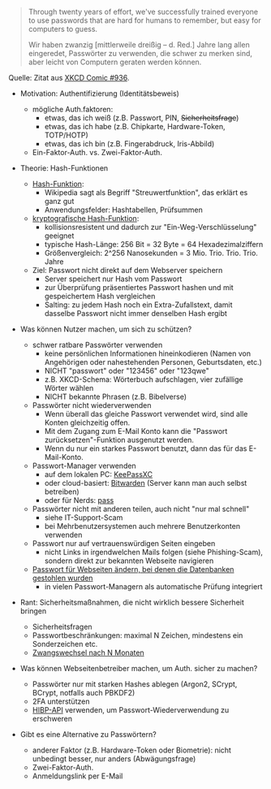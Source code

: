 > Through twenty years of effort, we've successfully trained everyone to use passwords that are hard for humans to remember, but easy for computers to guess.
>
> Wir haben zwanzig \[mittlerweile dreißig &ndash; d. Red.\] Jahre lang allen eingeredet, Passwörter zu verwenden, die schwer zu merken sind, aber leicht von Computern geraten werden können.

Quelle: Zitat aus [XKCD Comic #936](https://xkcd.com/936/).

* Motivation: Authentifizierung (Identitätsbeweis)
    * mögliche Auth.faktoren:
        * etwas, das ich weiß (z.B. Passwort, PIN, ~~Sicherheitsfrage~~)
        * etwas, das ich habe (z.B. Chipkarte, Hardware-Token, TOTP/HOTP)
        * etwas, das ich bin (z.B. Fingerabdruck, Iris-Abbild)
    * Ein-Faktor-Auth. vs. Zwei-Faktor-Auth.

* Theorie: Hash-Funktionen
    * [Hash-Funktion](https://de.wikipedia.org/wiki/Hashfunktion ):
        * Wikipedia sagt als Begriff "Streuwertfunktion", das erklärt es ganz gut
        * Anwendungsfelder: Hashtabellen, Prüfsummen
    * [kryptografische Hash-Funktion](https://de.wikipedia.org/wiki/Kryptographische_Hashfunktion ):
        * kollisionsresistent und dadurch zur "Ein-Weg-Verschlüsselung" geeignet
        * typische Hash-Länge: 256 Bit = 32 Byte = 64 Hexadezimalziffern
        * Größenvergleich: 2^256 Nanosekunden = 3 Mio. Trio. Trio. Trio. Jahre
    * Ziel: Passwort nicht direkt auf dem Webserver speichern
        * Server speichert nur Hash vom Passwort
        * zur Überprüfung präsentiertes Passwort hashen und mit gespeichertem Hash vergleichen
        * Salting: zu jedem Hash noch ein Extra-Zufallstext, damit dasselbe Passwort nicht immer denselben Hash ergibt

* Was können Nutzer machen, um sich zu schützen?
    * schwer ratbare Passwörter verwenden
        * keine persönlichen Informationen hineinkodieren (Namen von Angehörigen oder nahestehenden Personen, Geburtsdaten, etc.)
        * NICHT "passwort" oder "123456" oder "123qwe"
        * z.B. XKCD-Schema: Wörterbuch aufschlagen, vier zufällige Wörter wählen
        * NICHT bekannte Phrasen (z.B. Bibelverse)
    * Passwörter nicht wiederverwenden
        * Wenn überall das gleiche Passwort verwendet wird, sind alle Konten gleichzeitig offen.
        * Mit dem Zugang zum E-Mail Konto kann die "Passwort zurücksetzen"-Funktion ausgenutzt werden.
        * Wenn du nur ein starkes Passwort benutzt, dann das für das E-Mail-Konto.
    * Passwort-Manager verwenden
        * auf dem lokalen PC: [KeePassXC](https://keepassxc.org/ )
        * oder cloud-basiert: [Bitwarden](https://bitwarden.com/ ) (Server kann man auch selbst betreiben)
        * oder für Nerds: [pass](https://www.passwordstore.org/ )
    * Passwörter nicht mit anderen teilen, auch nicht "nur mal schnell"
        * siehe IT-Support-Scam
        * bei Mehrbenutzersystemen auch mehrere Benutzerkonten verwenden
    * Passwort nur auf vertrauenswürdigen Seiten eingeben
        * nicht Links in irgendwelchen Mails folgen (siehe Phishing-Scam), sondern direkt zur bekannten Webseite navigieren
    * [Passwort für Webseiten ändern, bei denen die Datenbanken gestohlen wurden](https://haveibeenpwned.com/)
        * in vielen Passwort-Managern als automatische Prüfung integriert

* Rant: Sicherheitsmaßnahmen, die nicht wirklich bessere Sicherheit bringen
    * Sicherheitsfragen
    * Passwortbeschränkungen: maximal N Zeichen, mindestens ein Sonderzeichen etc.
    * [Zwangswechsel nach N Monaten](https://arstechnica.com/information-technology/2019/06/microsoft-says-mandatory-password-changing-is-ancient-and-obsolete/)

* Was können Webseitenbetreiber machen, um Auth. sicher zu machen?
    * Passwörter nur mit starken Hashes ablegen (Argon2, SCrypt, BCrypt, notfalls auch PBKDF2)
    * 2FA unterstützen
    * [HIBP-API](https://haveibeenpwned.com/API/v3) verwenden, um Passwort-Wiederverwendung zu erschweren

* Gibt es eine Alternative zu Passwörtern?
    * anderer Faktor (z.B. Hardware-Token oder Biometrie): nicht unbedingt besser, nur anders (Abwägungsfrage)
    * Zwei-Faktor-Auth.
    * Anmeldungslink per E-Mail
